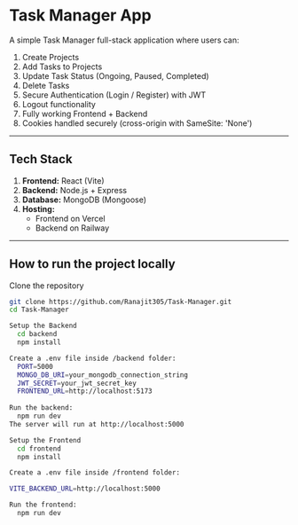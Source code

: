 # Task Manager App

A simple Task Manager full-stack application where users can:

1. Create Projects
2. Add Tasks to Projects
3. Update Task Status (Ongoing, Paused, Completed)
4. Delete Tasks
5. Secure Authentication (Login / Register) with JWT
6. Logout functionality
7. Fully working Frontend + Backend
8. Cookies handled securely (cross-origin with SameSite: 'None')

---

## Tech Stack

1. **Frontend:** React (Vite)
2. **Backend:** Node.js + Express
3. **Database:** MongoDB (Mongoose)
4. **Hosting:**
   - Frontend on Vercel
   - Backend on Railway

---

## How to run the project locally

Clone the repository

```bash
git clone https://github.com/Ranajit305/Task-Manager.git
cd Task-Manager

Setup the Backend
  cd backend
  npm install

Create a .env file inside /backend folder:
  PORT=5000
  MONGO_DB_URI=your_mongodb_connection_string
  JWT_SECRET=your_jwt_secret_key
  FRONTEND_URL=http://localhost:5173
  
Run the backend:
  npm run dev
The server will run at http://localhost:5000

Setup the Frontend
  cd frontend
  npm install

Create a .env file inside /frontend folder:

VITE_BACKEND_URL=http://localhost:5000

Run the frontend:
  npm run dev
